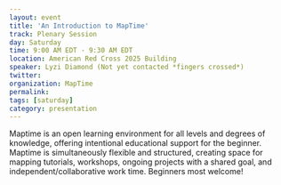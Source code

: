 ```yaml
---
layout: event
title: 'An Introduction to MapTime'
track: Plenary Session
day: Saturday
time: 9:00 AM EDT - 9:30 AM EDT
location: American Red Cross 2025 Building
speaker: Lyzi Diamond (Not yet contacted *fingers crossed*)
twitter: 
organization: MapTime
permalink: 
tags: [saturday]
category: presentation
---
```


Maptime is an open learning environment for all levels and degrees of knowledge, offering intentional educational support for the beginner. Maptime is simultaneously flexible and structured, creating space for mapping tutorials, workshops, ongoing projects with a shared goal, and independent/collaborative work time. Beginners most welcome!